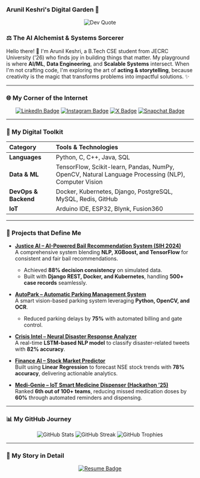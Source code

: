 ### Arunil Keshri's Digital Garden 🌳

<p align="center">
  <img src="https://quotes-github-readme.vercel.app/api?type=horizontal&theme=dark" alt="Dev Quote" />
</p>

### ⚖️ The AI Alchemist & Systems Sorcerer

Hello there! 👋 I'm Arunil Keshri, a B.Tech CSE student from JECRC University ('26) who finds joy in building things that matter. My playground is where **AI/ML**, **Data Engineering**, and **Scalable Systems** intersect. When I'm not crafting code, I'm exploring the art of **acting & storytelling**, because creativity is the magic that transforms problems into impactful solutions. ✨

---

### 🌐 My Corner of the Internet

<p align="center">
  <a href="https://www.linkedin.com/in/arunil-keshri"><img src="https://img.shields.io/badge/LinkedIn-0A66C2?style=for-the-badge&logo=linkedin&logoColor=white" alt="LinkedIn Badge" /></a>
  <a href="https://instagram.com/_arunil"><img src="https://img.shields.io/badge/Instagram-E4405F?style=for-the-badge&logo=instagram&logoColor=white" alt="Instagram Badge" /></a>
  <a href="https://x.com/ak_arunil"><img src="https://img.shields.io/badge/Twitter(X)-000000?style=for-the-badge&logo=x&logoColor=white" alt="X Badge" /></a>
  <a href="https://www.snapchat.com/add/arunil16"><img src="https://img.shields.io/badge/Snapchat-FFFC00?style=for-the-badge&logo=snapchat&logoColor=black" alt="Snapchat Badge" /></a>
</p>

---

### 🧠 My Digital Toolkit

| Category | Tools & Technologies |
| :--- | :--- |
| **Languages** | Python, C, C++, Java, SQL |
| **Data & ML** | TensorFlow, Scikit-learn, Pandas, NumPy, OpenCV, Natural Language Processing (NLP), Computer Vision |
| **DevOps & Backend** | Docker, Kubernetes, Django, PostgreSQL, MySQL, Redis, GitHub |
| **IoT** | Arduino IDE, ESP32, Blynk, Fusion360 |

---

### 🚀 Projects that Define Me

- **[Justice AI – AI-Powered Bail Recommendation System (SIH 2024)](https://github.com/arunilkeshri/AI-Bail-Recommendation-System)**  
  A comprehensive system blending **NLP, XGBoost, and TensorFlow** for consistent and fair bail recommendations.  
  - Achieved **88% decision consistency** on simulated data.  
  - Built with **Django REST, Docker, and Kubernetes**, handling **500+ case records** seamlessly.

- **[AutoPark – Automatic Parking Management System](https://github.com/arunilkeshri/automatic-parking-management)**  
  A smart vision-based parking system leveraging **Python, OpenCV, and OCR**.  
  - Reduced parking delays by **75%** with automated billing and gate control.

- **[Crisis Intel – Neural Disaster Response Analyzer](https://github.com/arunilkeshri/Neural-Disaster-Response-Analyzer)**  
  A real-time **LSTM-based NLP model** to classify disaster-related tweets with **82% accuracy**.

- **[Finance AI – Stock Market Predictor](https://github.com/arunilkeshri/Stock-Market-Predictor)**  
  Built using **Linear Regression** to forecast NSE stock trends with **78% accuracy**, delivering actionable analytics.

- **[Medi-Genie – IoT Smart Medicine Dispenser (Hackathon ’25)](https://github.com/arunilkeshri/IoT-Based-Smart-Medicine-Dispenser)**  
  Ranked **6th out of 100+ teams**, reducing missed medication doses by **60%** through automated reminders and dispensing.

---

### 📊 My GitHub Journey

<p align="center">
  <img src="https://github-readme-stats.vercel.app/api?username=arunilkeshri&show_icons=true&theme=dark" alt="GitHub Stats" />
  <img src="https://github-readme-streak-stats.herokuapp.com/?user=arunilkeshri&theme=dark" alt="GitHub Streak" />
  <img src="https://github-profile-trophy.vercel.app/?username=arunilkeshri&theme=dark&no-frame=true&no-bg=true&margin-w=4" alt="GitHub Trophies" />
</p>

---

### 📄 My Story in Detail

<p align="center">
  <a href="./ARUNIL%20KESHRI_RESUME_2026.pdf">
    <img src="https://img.shields.io/badge/Resume-View-red?style=for-the-badge&logo=file" alt="Resume Badge" />
  </a>
</p>

